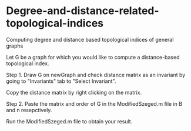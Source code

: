 # Degree-and-distance-related-topological-indices
Computing degree and distance based topological indices of general graphs

Let G be a graph for which you would like to compute a distance-based topological index.

Step 1. Draw G on newGraph and check distance matrix as an invariant by going to "Invariants" tab to "Select Invariant".

Copy the distance matrix by right clicking on the matrix.

Step 2. Paste the matrix and order of G in the ModifiedSzeged.m file in B and n resepctively.

Run the ModifiedSzeged.m file to obtain your result.
